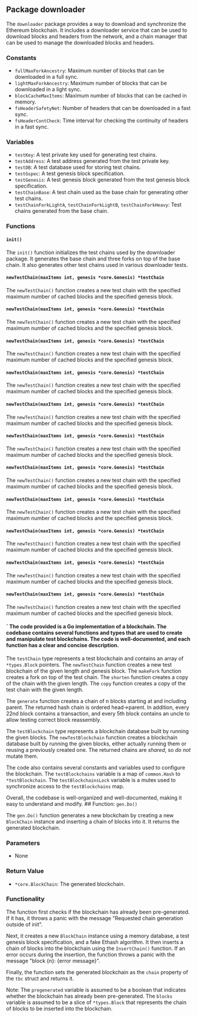 ## Package downloader

The `downloader` package provides a way to download and synchronize the Ethereum blockchain. It includes a downloader service that can be used to download blocks and headers from the network, and a chain manager that can be used to manage the downloaded blocks and headers.

### Constants

- `fullMaxForkAncestry`: Maximum number of blocks that can be downloaded in a full sync.
- `lightMaxForkAncestry`: Maximum number of blocks that can be downloaded in a light sync.
- `blockCacheMaxItems`: Maximum number of blocks that can be cached in memory.
- `fsHeaderSafetyNet`: Number of headers that can be downloaded in a fast sync.
- `fsHeaderContCheck`: Time interval for checking the continuity of headers in a fast sync.

### Variables

- `testKey`: A test private key used for generating test chains.
- `testAddress`: A test address generated from the test private key.
- `testDB`: A test database used for storing test chains.
- `testGspec`: A test genesis block specification.
- `testGenesis`: A test genesis block generated from the test genesis block specification.
- `testChainBase`: A test chain used as the base chain for generating other test chains.
- `testChainForkLightA`, `testChainForkLightB`, `testChainForkHeavy`: Test chains generated from the base chain.

### Functions

#### `init()`

The `init()` function initializes the test chains used by the downloader package. It generates the base chain and three forks on top of the base chain. It also generates other test chains used in various downloader tests.

#### `newTestChain(maxItems int, genesis *core.Genesis) *testChain`

The `newTestChain()` function creates a new test chain with the specified maximum number of cached blocks and the specified genesis block.

#### `newTestChain(maxItems int, genesis *core.Genesis) *testChain`

The `newTestChain()` function creates a new test chain with the specified maximum number of cached blocks and the specified genesis block.

#### `newTestChain(maxItems int, genesis *core.Genesis) *testChain`

The `newTestChain()` function creates a new test chain with the specified maximum number of cached blocks and the specified genesis block.

#### `newTestChain(maxItems int, genesis *core.Genesis) *testChain`

The `newTestChain()` function creates a new test chain with the specified maximum number of cached blocks and the specified genesis block.

#### `newTestChain(maxItems int, genesis *core.Genesis) *testChain`

The `newTestChain()` function creates a new test chain with the specified maximum number of cached blocks and the specified genesis block.

#### `newTestChain(maxItems int, genesis *core.Genesis) *testChain`

The `newTestChain()` function creates a new test chain with the specified maximum number of cached blocks and the specified genesis block.

#### `newTestChain(maxItems int, genesis *core.Genesis) *testChain`

The `newTestChain()` function creates a new test chain with the specified maximum number of cached blocks and the specified genesis block.

#### `newTestChain(maxItems int, genesis *core.Genesis) *testChain`

The `newTestChain()` function creates a new test chain with the specified maximum number of cached blocks and the specified genesis block.

#### `newTestChain(maxItems int, genesis *core.Genesis) *testChain`

The `newTestChain()` function creates a new test chain with the specified maximum number of cached blocks and the specified genesis block.

#### `newTestChain(maxItems int, genesis *core.Genesis) *testChain`

The `newTestChain()` function creates a new test chain with the specified maximum number of cached blocks and the specified genesis block.

#### `newTestChain(maxItems int, genesis *core.Genesis) *testChain`

The `newTestChain()` function creates a new test chain with the specified maximum number of cached blocks and the specified genesis block.

#### ` The code provided is a Go implementation of a blockchain. The codebase contains several functions and types that are used to create and manipulate test blockchains. The code is well-documented, and each function has a clear and concise description.

The `testChain` type represents a test blockchain and contains an array of `*types.Block` pointers. The `newTestChain` function creates a new test blockchain of the given length and genesis block. The `makeFork` function creates a fork on top of the test chain. The `shorten` function creates a copy of the chain with the given length. The `copy` function creates a copy of the test chain with the given length.

The `generate` function creates a chain of n blocks starting at and including parent. The returned hash chain is ordered head->parent. In addition, every 22nd block contains a transaction, and every 5th block contains an uncle to allow testing correct block reassembly.

The `testBlockchain` type represents a blockchain database built by running the given blocks. The `newTestBlockchain` function creates a blockchain database built by running the given blocks, either actually running them or reusing a previously created one. The returned chains are *shared*, so *do not* mutate them.

The code also contains several constants and variables used to configure the blockchain. The `testBlockchains` variable is a map of `common.Hash` to `*testBlockchain`. The `testBlockchainsLock` variable is a mutex used to synchronize access to the `testBlockchains` map.

Overall, the codebase is well-organized and well-documented, making it easy to understand and modify. ## Function: `gen.Do()`

The `gen.Do()` function generates a new blockchain by creating a new `BlockChain` instance and inserting a chain of blocks into it. It returns the generated blockchain.

### Parameters

- None

### Return Value

- `*core.BlockChain`: The generated blockchain.

### Functionality

The function first checks if the blockchain has already been pre-generated. If it has, it throws a panic with the message "Requested chain generation outside of init". 

Next, it creates a new `BlockChain` instance using a memory database, a test genesis block specification, and a fake Ethash algorithm. It then inserts a chain of blocks into the blockchain using the `InsertChain()` function. If an error occurs during the insertion, the function throws a panic with the message "block {n}: {error message}".

Finally, the function sets the generated blockchain as the `chain` property of the `tbc` struct and returns it.

Note: The `pregenerated` variable is assumed to be a boolean that indicates whether the blockchain has already been pre-generated. The `blocks` variable is assumed to be a slice of `*types.Block` that represents the chain of blocks to be inserted into the blockchain.